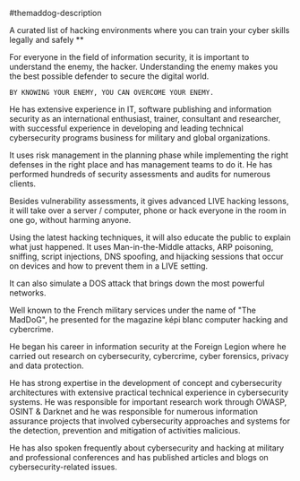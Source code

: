#themaddog-description

A curated list of hacking environments where you can train your cyber skills legally and safely **

For everyone in the field of information security, it is important to understand the enemy, the hacker. Understanding the enemy makes you the best possible defender to secure the digital world.

    BY KNOWING YOUR ENEMY, YOU CAN OVERCOME YOUR ENEMY.

He has extensive experience in IT, software publishing and information security as an international enthusiast, trainer, consultant and researcher, with successful experience in developing and leading technical cybersecurity programs business for military and global organizations.

It uses risk management in the planning phase while implementing the right defenses in the right place and has management teams to do it. He has performed hundreds of security assessments and audits for numerous clients.

Besides vulnerability assessments, it gives advanced LIVE hacking lessons, it will take over a server / computer, phone or hack everyone in the room in one go, without harming anyone.

Using the latest hacking techniques, it will also educate the public to explain what just happened. It uses Man-in-the-Middle attacks, ARP poisoning, sniffing, script injections, DNS spoofing, and hijacking sessions that occur on devices and how to prevent them in a LIVE setting.

It can also simulate a DOS attack that brings down the most powerful networks.

Well known to the French military services under the name of "The MadDoG", he presented for the magazine képi blanc computer hacking and cybercrime.

He began his career in information security at the Foreign Legion where he carried out research on cybersecurity, cybercrime, cyber forensics, privacy and data protection.

He has strong expertise in the development of concept and cybersecurity architectures with extensive practical technical experience in cybersecurity systems. He was responsible for important research work through OWASP, OSINT & Darknet and he was responsible for numerous information assurance projects that involved cybersecurity approaches and systems for the detection, prevention and mitigation of activities malicious.

He has also spoken frequently about cybersecurity and hacking at military and professional conferences and has published articles and blogs on cybersecurity-related issues. 
